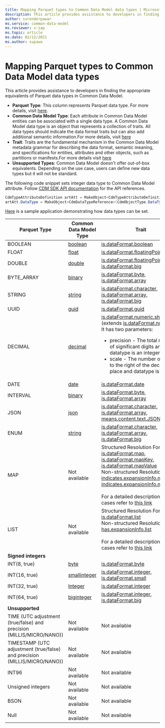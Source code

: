 ```yaml
---
title: Mapping Parquet types to Common Data Model data types | Microsoft Docs
description: This article provides assistance to developers in finding the appropriate equivalents of Parquet data types in Common Data Model.
author: surenderpawar
ms.service: common-data-model
ms.reviewer: v-iap
ms.topic: article
ms.date: 02/12/2021
ms.author: supawa
---
```


# Mapping Parquet types to Common Data Model data types

This article provides assistance to developers in finding the appropriate equivalents of Parquet data types in Common Data Model.

- **Parquet Type**: This column represents Parquet data type. For more details, visit [here](https://github.com/apache/parquet-format/blob/master/LogicalTypes.md).
- **Common Data Model Type**: Each attribute in Common Data Model entities can be associated with a single data type. A Common Data Model data type is an object that represents a collection of traits. All data types should indicate the data format traits but can also add additional semantic information.For more details, visit [here](logical-definitions.md#the-datatype-object)
- **Trait**: Traits are the fundamental mechanism in the Common Data Model metadata grammar for describing the data format, semantic meaning, and specifications for entities, attributes and other objects, such as partitions or manifests.For more details visit [here](trait-concepts-and-use-cases.md)
- **Unsupported Types**: Common Data Model doesn't offer out-of-box equivalents. Depending on the use case, users can define new data types but it will not be standard.

The following code snippet sets integer data type to Common Data Model attribute. Follow [CDM SDK API documentation](../1.0om/api-reference/api-reference.md) for the API references.  

```csharp
CdmTypeAttributeDefinition artAtt = MakeObject<CdmTypeAttributeDefinition>(CdmObjectType.TypeAttributeDef, "count"); 
artAtt.DataType = MakeObject<CdmDataTypeReference>(CdmObjectType.DataTypeRef, "integer", true); 
```
[Here](../samples.md#customize-entities) is a sample application demonstrating how data types can be set.

Parquet Type | Common Data Model Type | Trait
-------|----|-------
BOOLEAN | [boolean](list-of-datatypes.md#boolean) | [is.dataFormat.boolean](list-of-traits.md#isdataformatboolean)
FLOAT | [float](list-of-datatypes.md#float) |  [is.dataFormat.floatingPoint](list-of-traits.md#isdataformatfloatingpoint)
DOUBLE | [double](list-of-datatypes.md#double) |  [is.dataFormat.floatingPoint](list-of-traits.md#isdataformatfloatingpoint), <br>[is.dataFormat.big](list-of-traits.md#isdataformatbig)
BYTE_ARRAY | [binary](list-of-datatypes.md#binary) | [is.dataFormat.byte](list-of-traits.md#isdataformatbyte), <br>[is.dataFormat.array](list-of-traits.md#isdataformatarray)
STRING | [string](list-of-datatypes.md#string) | [is.dataFormat.character](list-of-traits.md#isdataformatcharacter), <br>[is.dataFormat.array](list-of-traits.md#isdataformatarray),<br>[is.dataFormat.big](list-of-traits.md#isdataformatbig)
UUID | [guid](list-of-datatypes.md#guid) | [is.dataFormat.guid](list-of-traits.md#isdataformatguid)
DECIMAL | [decimal](list-of-datatypes.md#decimal) | [is.dataFormat.numeric.shaped](list-of-traits.md#isdataformatnumericshaped) (extends [is.dataFormat.numeric](list-of-traits.md#isdataformatnumeric))<br>It has two parameters: <UL><LI>precision - The total number of significant digits and datatype is an integer.</LI><LI>scale - The number of digits to the right of the decimal place and datatype is integer. 
DATE | [date](list-of-datatypes.md#date) | [is.dataFormat.date](list-of-traits.md#isdataformatdate)
INTERVAL | [binary](list-of-datatypes.md#binary) | [is.dataFormat.byte](list-of-traits.md#isdataformatbyte), <br>[is.dataFormat.array](list-of-traits.md#isdataformatarray)
JSON | [json](list-of-datatypes.md#json) | [is.dataFormat.character](list-of-traits.md#isdataformatcharacter), <br>[is.dataFormat.array](list-of-traits.md#isdataformatarray),<br>[means.content.text.JSON](list-of-traits.md#meanscontenttextjson)
ENUM | [string](list-of-datatypes.md#string) | [is.dataFormat.character](list-of-traits.md#isdataformatcharacter), <br>[is.dataFormat.array](list-of-traits.md#isdataformatarray), <br>[is.dataFormat.big](list-of-traits.md#isdataformatbig)
MAP | Not available | Structured Resolution Form: <br>[is.dataFormat.map](list-of-traits.md#isdataformatmap), <br>[is.dataFormat.mapKey](list-of-traits.md#isdataformatmapkey), <br>[is.dataFormat.mapValue](list-of-traits.md#isdataformatmapvalue) <br>Non-structured Resolution Form; <br>[indicates.expansionInfo.mapKey](list-of-traits.md#indicatesexpansioninfomapKey), <br>[indicates.expansionInfo.mapValue](list-of-traits.md#hasexpansioninfomapvalue) <br><br> For a detailed description and use cases refer to [this link](../sdk/projections/map-and-array-types.md##map-type)
LIST | Not available | Structured Resolution Form: <br>[is.dataFormat.list](list-of-traits.md#isdataformatlist) <br>Non-structured Resolution Form: <br>[has.expansionInfo.list](list-of-traits.md#hasexpansioninfolist) <br><br> For a detailed description and use cases refer to [this link](../sdk/projections/map-and-array-types.md##array-type)
**Signed integers** | |
INT(8, true) | [byte](list-of-datatypes.md#byte) | [is.dataFormat.byte](list-of-traits.md#isdataformatbyte)
INT(16, true) | [smallinteger](list-of-datatypes.md#smallinteger) | [is.dataFormat.integer](list-of-traits.md#isdataformatinteger), <br>[is.dataFormat.small](list-of-traits.md#isdataformatsmall)
INT(32, true) | [Integer](list-of-datatypes.md#integer) | [is.dataFormat.integer](list-of-traits.md#isdataformatinteger)
INT(64, true) | [biginteger](list-of-datatypes.md#biginteger) | [is.dataFormat.integer](list-of-traits.md#isdataformatinteger), <br>[is.dataFormat.big](list-of-traits.md#isdataformatbig)
**Unsupported** | |
TIME (UTC adjustment (true/false) and precision (MILLIS/MICRO/NANO)) | Not available | Not available 
TIMESTAMP (UTC adjustment (true/false) and precision (MILLIS/MICRO/NANO)) | Not available | Not available 
INT96 | Not available | Not available 
Unsigned integers | Not available | Not available
BSON | Not available | Not available 
Null | Not available | Not available
